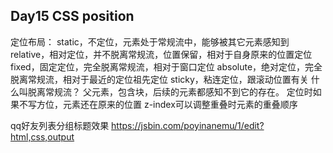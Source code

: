 ## Day15 CSS position
定位布局：
  static，不定位，元素处于常规流中，能够被其它元素感知到
  relative，相对定位，并不脱离常规流，位置保留，相对于自身原来的位置定位
  fixed，固定定位，完全脱离常规流，相对于窗口定位
  absolute，绝对定位，完全脱离常规流，相对于最近的定位祖先定位
  sticky，粘连定位，跟滚动位置有关
  什么叫脱离常规流？
    父元素，包含块，后续的元素都感知不到它的存在。
  定位时如果不写方位，元素还在原来的位置
  z-index可以调整重叠时元素的重叠顺序

qq好友列表分组标题效果
  https://jsbin.com/poyinanemu/1/edit?html,css,output